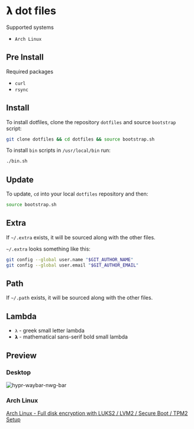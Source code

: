 # 𝝺 dot files

Supported systems

* `Arch Linux`

## Pre Install

Required packages

* `curl`
* `rsync`

## Install

To install dotfiles, clone the repository `dotfiles` and source `bootstrap` script:

```bash
git clone dotfiles && cd dotfiles && source bootstrap.sh
```

To install `bin` scripts in `/usr/local/bin` run:

```bash
./bin.sh
```

## Update

To update, `cd` into your local `dotfiles` repository and then:

```bash
source bootstrap.sh
```

## Extra

If `~/.extra` exists, it will be sourced along with the other files.

`~/.extra` looks something like this:

```bash
git config --global user.name "$GIT_AUTHOR_NAME"
git config --global user.email "$GIT_AUTHOR_EMAIL"
```

## Path

If `~/.path` exists, it will be sourced along with the other files.

## Lambda

* `λ` - greek small letter lambda
* `𝝺` - mathematical sans-serif bold small lambda

## Preview

### Desktop

![hypr-waybar-nwg-bar](https://github.com/user-attachments/assets/37c52b89-1757-40b2-8a18-b14481704976)

### Arch Linux

[Arch Linux - Full disk encryption with LUKS2 / LVM2 / Secure Boot / TPM2 Setup](./arch-linux.md)
